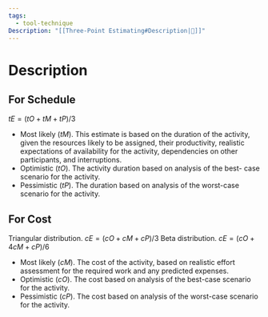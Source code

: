 ```yaml
---
tags:
  - tool-technique
Description: "[[Three-Point Estimating#Description|📝]]"
---
```

# Description
## For Schedule
$tE = (tO + tM + tP) / 3$
- Most likely ($tM$). This estimate is based on the duration of the activity, given the resources likely to be assigned, their productivity, realistic expectations of availability for the activity, dependencies on other participants, and interruptions.
- Optimistic ($tO$). The activity duration based on analysis of the best- case scenario for the activity.
- Pessimistic ($tP$). The duration based on analysis of the worst-case scenario for the activity.
## For Cost
Triangular distribution. $cE = (cO + cM + cP) / 3$
Beta distribution. $cE = (cO + 4cM + cP) / 6$
- Most likely ($cM$). The cost of the activity, based on realistic effort assessment for the required work and any predicted expenses.
- Optimistic ($cO$). The cost based on analysis of the best-case scenario for the activity.
- Pessimistic ($cP$). The cost based on analysis of the worst-case scenario for the activity.

